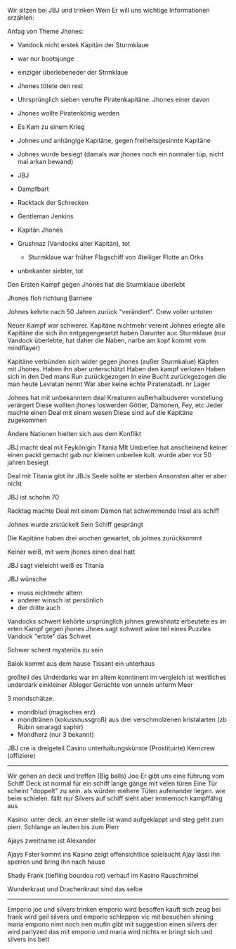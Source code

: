 Wir sitzen bei JBJ und trinken Wein
Er will uns wichtige Informationen erzählen:

Anfag von Theme Jhones:
- Vandock nicht erstek Kapitän der Sturmklaue
- war nur bootsjunge
- einziger überlebeneder der Strmklaue
- Jhones tötete den rest

- Uhrsprünglich sieben verufte Piratenkapitäne. Jhones einer davon
- Jhones wollte Piratenkönig werden
- Es Kam zu einem Krieg
- Johnes und anhängige Kapitäne, gegen freiheitsgesinnte Kapitäne
- Johnes wurde besiegt (damals war jhones noch ein normaler tüp, nicht mal arkan bewand)

- JBJ 
- Dampfbart 
- Racktack der Schrecken
- Gentleman Jenkins 
- Kapitän Jhones 
- Grushnaz (Vandocks alter Kapitän), tot
  - Sturmklaue war früher Flagschiff von 4teiliger Flotte an Orks
 - unbekanter siebter, tot

Den Ersten Kampf gegen Jhones hat die Sturmklaue überlebt

Jhones floh richtung Barriere

Johnes kehrte nach 50 Jahren zurück "verändert". Crew voller untoten

Neuer Kampf war schwerer. 
Kapitäne nichtmehr vereint
Johnes erlegte alle Kapitäne die sich ihn entgegengesetzt haben
Darunter auc Sturmklaue (nur Vandock überlebte, hat daher die Naben, narbe am kopf kommt vom mindflayer)

Kapitäne verbünden sich wider gegen jhones (außer Sturmkalue)
Käpfen  mit Jhones. Haben ihn aber unterschätzt
Haben den kampf verloren
Haben sich in den Ded mans Run zurückgezogen
In eine Bucht zurückgezogen die man heute Leviatan nennt
War aber keine echte Piratenstadt. nr Lager

Johnes hat mit unbekanntem deal Kreaturen außerhalbudserer vorstellung verärgert
Diese wollten jhones loswerden
Götter, Dämonen, Fey, etc
Jeder machte einen Deal mit einem wesen 
Diese sind auf die Kapitäne zugekommen

Andere Nationen hielten sich aus dem Konflikt

JBJ macht deal mit Feykönigin Titania
MIt Umberlee hat anscheinend keiner einen packt gemacht
gab nur kleinen unberlee kult. wurde aber vor 50 jahren besiegt

Deal mit Titania gibt ihr JBJs Seele sollte er sterben
Ansonsten alter er aber nicht

JBJ ist schohn 70

Racktag machte Deal mit einem Dämon
hat schwimmende Insel als schiff

Johnes wurde zrstückelt 
Sein Schiff gesprängt

Die Kapitäne haben drei wochen gewartet, ob johnes zurückkommt

Keiner weiß, mit wem jhones einen deal hatt

JBJ sagt vieleicht weiß es Titania

JBJ wünsche
- muss nichtmehr altern
- anderer winsch ist persönlich
- der dritte auch

Vandocks schwert kehörte ursprünglich johnes
grewshnatz erbeutete es im erten Kampf gegen jhones
Jhnes sagt schwert wäre teil eines Puzzles
Vandock "erbte" das Schwet

Schwer schent mysteriös zu sein

Balok kommt aus dem hause Tissant
ein unterhaus

großteil des Underdarks war im altem konntinent
im vergleich ist westliches underdark einkleiner Ableger
Gerüchte von unneln unterm Meer


3 mondschätze:

- mondblud (magisches erz)
- mondtränen (kokussnussgroß) aus drei verschmolzenen kristalarten (zb Rubin smaragd saphir)
- Mondherz (nur 3 bekannt)

JBJ cre is dreigeteil
Casino 
unterhaltungskünste (Prostituirte)
Kerncrew (offiziere)

--------------

Wir gehen an deck und treffen (Big balls) Joe
Er gibt uns eine führung vom Schiff
Deck ist normal
für ein schiff lange gänge mit velen türen
Eine Tür scheint "doppelt" zu sein. als würden mehere Tüten aufenander liegen. wie beim schielen. fällt nur Silvers auf
schiff sieht aber immernoch kampffähig aus

Kasino: unter deck. an einer stelle ist wand aufgeklappt und steg geht zum pierr. Schlange an leuten bis zum Pierr

Ajays zweitname ist Alexander

Ajays Fster kommt ins Kasino
zeigt offensichtlice spielsucht
Ajay lässi ihn sperren und bring ihn nach hause

Shady Frank (tiefling bourdou rot) verhauf im Kasino Rauschmittel


Wunderkraut und Drachenkraut sind das selbe

-----------

Emporio joe und silvers trinken
emporio wird besoffen
kauft sich zeug bei frank
wird geil
silvers und emporio schleppen vic mit
besuchen shining maria
emporio nimt noch nen mufin
gibt mit suggestion einen silvers
der wird parlyzed
das mit emporio und maria wird nichts
er bringt sich und silvers ins bett